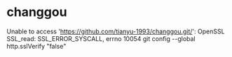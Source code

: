 # changgou

Unable to access 'https://github.com/tianyu-1993/changgou.git/': OpenSSL SSL_read: SSL_ERROR_SYSCALL, errno 10054
git config --global http.sslVerify "false"